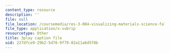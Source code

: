 ```yaml
---
content_type: resource
description: ''
file: null
file_location: /coursemedia/res-3-004-visualizing-materials-science-fall-2017/227dfce929b25d789f7982a11a6d5f8b_4-YaJUUTrNw.vtt
file_type: application/x-subrip
resourcetype: Other
title: 3play caption file
uid: 227dfce9-29b2-5d78-9f79-82a11a6d5f8b
---
```

